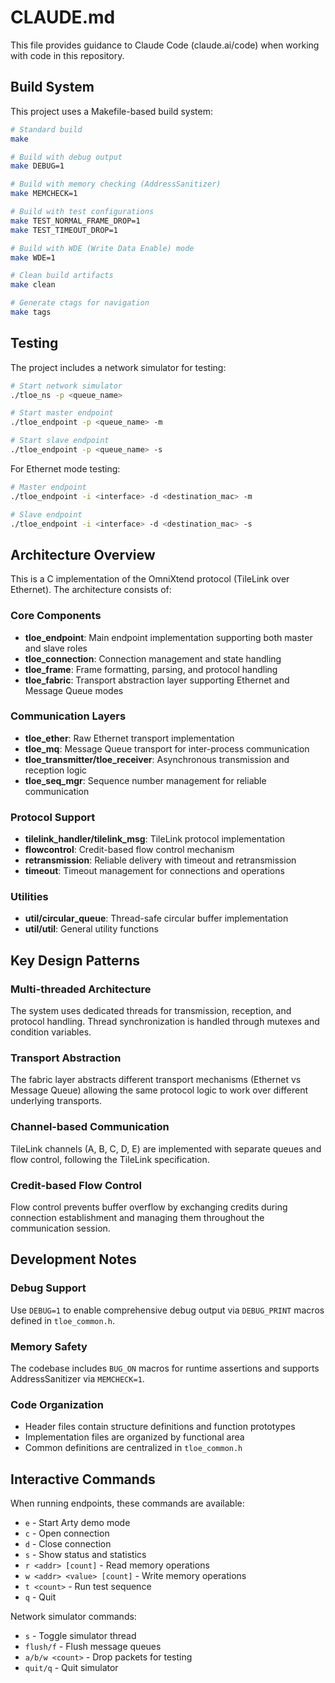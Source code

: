 # CLAUDE.md

This file provides guidance to Claude Code (claude.ai/code) when working with code in this repository.

## Build System

This project uses a Makefile-based build system:

```bash
# Standard build
make

# Build with debug output
make DEBUG=1

# Build with memory checking (AddressSanitizer)
make MEMCHECK=1

# Build with test configurations
make TEST_NORMAL_FRAME_DROP=1
make TEST_TIMEOUT_DROP=1

# Build with WDE (Write Data Enable) mode
make WDE=1

# Clean build artifacts
make clean

# Generate ctags for navigation
make tags
```

## Testing

The project includes a network simulator for testing:

```bash
# Start network simulator
./tloe_ns -p <queue_name>

# Start master endpoint
./tloe_endpoint -p <queue_name> -m

# Start slave endpoint  
./tloe_endpoint -p <queue_name> -s
```

For Ethernet mode testing:
```bash
# Master endpoint
./tloe_endpoint -i <interface> -d <destination_mac> -m

# Slave endpoint
./tloe_endpoint -i <interface> -d <destination_mac> -s
```

## Architecture Overview

This is a C implementation of the OmniXtend protocol (TileLink over Ethernet). The architecture consists of:

### Core Components
- **tloe_endpoint**: Main endpoint implementation supporting both master and slave roles
- **tloe_connection**: Connection management and state handling
- **tloe_frame**: Frame formatting, parsing, and protocol handling
- **tloe_fabric**: Transport abstraction layer supporting Ethernet and Message Queue modes

### Communication Layers
- **tloe_ether**: Raw Ethernet transport implementation
- **tloe_mq**: Message Queue transport for inter-process communication
- **tloe_transmitter/tloe_receiver**: Asynchronous transmission and reception logic
- **tloe_seq_mgr**: Sequence number management for reliable communication

### Protocol Support
- **tilelink_handler/tilelink_msg**: TileLink protocol implementation
- **flowcontrol**: Credit-based flow control mechanism
- **retransmission**: Reliable delivery with timeout and retransmission
- **timeout**: Timeout management for connections and operations

### Utilities
- **util/circular_queue**: Thread-safe circular buffer implementation
- **util/util**: General utility functions

## Key Design Patterns

### Multi-threaded Architecture
The system uses dedicated threads for transmission, reception, and protocol handling. Thread synchronization is handled through mutexes and condition variables.

### Transport Abstraction
The fabric layer abstracts different transport mechanisms (Ethernet vs Message Queue) allowing the same protocol logic to work over different underlying transports.

### Channel-based Communication
TileLink channels (A, B, C, D, E) are implemented with separate queues and flow control, following the TileLink specification.

### Credit-based Flow Control
Flow control prevents buffer overflow by exchanging credits during connection establishment and managing them throughout the communication session.

## Development Notes

### Debug Support
Use `DEBUG=1` to enable comprehensive debug output via `DEBUG_PRINT` macros defined in `tloe_common.h`.

### Memory Safety
The codebase includes `BUG_ON` macros for runtime assertions and supports AddressSanitizer via `MEMCHECK=1`.

### Code Organization
- Header files contain structure definitions and function prototypes
- Implementation files are organized by functional area
- Common definitions are centralized in `tloe_common.h`

## Interactive Commands

When running endpoints, these commands are available:
- `e` - Start Arty demo mode
- `c` - Open connection
- `d` - Close connection  
- `s` - Show status and statistics
- `r <addr> [count]` - Read memory operations
- `w <addr> <value> [count]` - Write memory operations
- `t <count>` - Run test sequence
- `q` - Quit

Network simulator commands:
- `s` - Toggle simulator thread
- `flush/f` - Flush message queues
- `a/b/w <count>` - Drop packets for testing
- `quit/q` - Quit simulator
